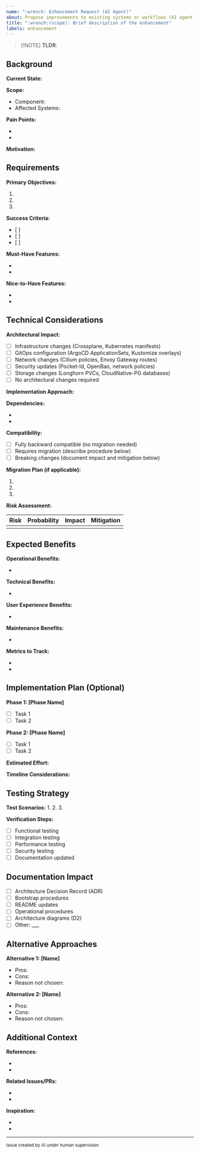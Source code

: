 ```yaml
---
name: ":wrench: Enhancement Request (AI Agent)"
about: Propose improvements to existing systems or workflows (AI agent version)
title: ":wrench:(scope): Brief description of the enhancement"
labels: enhancement
---
```


<!--
AI GUIDANCE: This template is optimized for AI agents proposing infrastructure enhancements.

KEY PRINCIPLES:
1. Clearly articulate the problem being solved, not just the solution
2. Provide comprehensive technical details - this guides implementation
3. Consider architecture impact and integration points
4. Document benefits and trade-offs objectively
5. Replace <scope> with actual scope (project:amiya.akn, catalog:crossplane, etc.)

ENHANCEMENT TYPES:
- Performance optimization: Improving speed, resource usage, or efficiency
- Security hardening: Adding security controls or reducing attack surface
- Maintainability: Simplifying configuration, improving observability
- Feature addition: New capabilities that enhance existing systems
- Infrastructure improvement: Upgrading or modernizing infrastructure components

TECHNICAL CONTEXT:
- GitOps via ArgoCD for declarative deployments
- Talos Linux for Kubernetes distribution
- Pocket-Id for SSO/OIDC authentication
- OpenBao for secrets management
- Cilium for network policies and microsegmentation
- Envoy Gateway for ingress and routing
- Cloudflare Tunnel for secure public exposure
- Longhorn for persistent storage
- CloudNative-PG for PostgreSQL databases

IMPORTANT: Be specific about implementation approach - vague proposals are hard to execute.
-->

> \[!NOTE]
> **TLDR**: <!-- One sentence: "Enhance [component] to [improvement] for [benefit]" -->

## Background

<!-- AI: Provide context for why this enhancement is valuable. -->

**Current State:**

<!-- AI: Describe how things work today. Be specific about:
     - Current implementation/configuration
     - Existing limitations or constraints
     - Current pain points users experience
-->

**Scope:**

* Component: <!-- AI: Use exact scope format from .commitlintrc.js -->
* Affected Systems: <!-- AI: List all clusters, apps, or infrastructure that will change -->

**Pain Points:**

<!-- AI: List concrete problems with the current state:
     - Performance bottlenecks
     - Security gaps
     - Operational difficulties
     - User experience issues
-->

*
*

**Motivation:**

<!-- AI: Explain why NOW is the right time for this enhancement.
     What changed? What triggered this proposal?
-->

## Requirements

<!-- AI: Define what success looks like for this enhancement. -->

**Primary Objectives:**

<!-- AI: List 2-4 specific, measurable goals.
     Example: "Reduce backup time from 2h to 30min" not just "Improve performance"
-->

1.
2.
3.

**Success Criteria:**

<!-- AI: Define measurable outcomes. How will we verify success?
     Include metrics, tests, or observable improvements.
-->

* \[ ]
* \[ ]
* \[ ]

**Must-Have Features:**

<!-- AI: Critical requirements that MUST be included.
     Distinguish from nice-to-haves.
-->

*
*

**Nice-to-Have Features:**

<!-- AI: Optional features that add value but aren't blockers. -->

*
*

## Technical Considerations

<!-- AI: Provide detailed technical analysis of the implementation. -->

**Architectural Impact:**

<!-- AI: Check [x] all areas this enhancement will affect. -->

* [ ] Infrastructure changes (Crossplane, Kubernetes manifests)
* [ ] GitOps configuration (ArgoCD ApplicationSets, Kustomize overlays)
* [ ] Network changes (Cilium policies, Envoy Gateway routes)
* [ ] Security updates (Pocket-Id, OpenBao, network policies)
* [ ] Storage changes (Longhorn PVCs, CloudNative-PG databases)
* [ ] No architectural changes required

**Implementation Approach:**

<!-- AI: Describe HOW this will be implemented. Include:
     - Technologies/tools to use
     - Step-by-step high-level approach
     - Integration points with existing systems
     - Configuration changes needed
-->

**Dependencies:**

<!-- AI: List all dependencies for this enhancement:
     - New services or applications needed
     - Infrastructure prerequisites
     - External integrations
     - Specific versions or compatibility requirements
-->

*
*

**Compatibility:**

<!-- AI: Assess backward compatibility impact. -->

* [ ] Fully backward compatible (no migration needed)
* [ ] Requires migration (describe procedure below)
* [ ] Breaking changes (document impact and mitigation below)

**Migration Plan (if applicable):**

<!-- Steps to transition from current to enhanced state -->

1.
2.
3.

**Risk Assessment:**

<!-- Potential risks and mitigation strategies -->

| Risk | Probability | Impact | Mitigation |
| ---- | ----------- | ------ | ---------- |
|      |             |        |            |

## Expected Benefits

<!-- Value proposition and impact assessment -->

**Operational Benefits:**

*

**Technical Benefits:**

*

**User Experience Benefits:**

*

**Maintenance Benefits:**

*

**Metrics to Track:**

<!-- How to measure the improvement after implementation -->

*
*

## Implementation Plan (Optional)

<!-- If you have specific implementation ideas, outline them here -->

**Phase 1: \[Phase Name]**

* [ ] Task 1
* [ ] Task 2

**Phase 2: \[Phase Name]**

* [ ] Task 1
* [ ] Task 2

**Estimated Effort:**

<!-- Small / Medium / Large / XL -->

**Timeline Considerations:**

<!-- Any time constraints or dependencies on external factors -->

## Testing Strategy

<!-- How should this enhancement be validated? -->

**Test Scenarios:**
1\.
2.
3\.

**Verification Steps:**

* [ ] Functional testing
* [ ] Integration testing
* [ ] Performance testing
* [ ] Security testing
* [ ] Documentation updated

## Documentation Impact

<!-- What documentation needs to be created or updated? -->

* [ ] Architecture Decision Record (ADR)
* [ ] Bootstrap procedures
* [ ] README updates
* [ ] Operational procedures
* [ ] Architecture diagrams (D2)
* [ ] Other: \_\_\_

## Alternative Approaches

<!-- Other solutions considered and why they were not chosen -->

**Alternative 1: \[Name]**

* Pros:
* Cons:
* Reason not chosen:

**Alternative 2: \[Name]**

* Pros:
* Cons:
* Reason not chosen:

## Additional Context

<!-- Any other relevant information, references, or inspiration -->

**References:**

<!-- Related documentation, GitHub issues, blog posts, etc. -->

*
*

**Related Issues/PRs:**

<!-- Link to related issues or pull requests -->

*
*

**Inspiration:**

<!-- AI: Share sources that inspired this proposal:
     - Similar implementations in other projects
     - Blog posts or articles
     - Upstream feature requests
     - Community discussions
-->

*
*

***

<sub>Issue created by AI under human supervision</sub>
